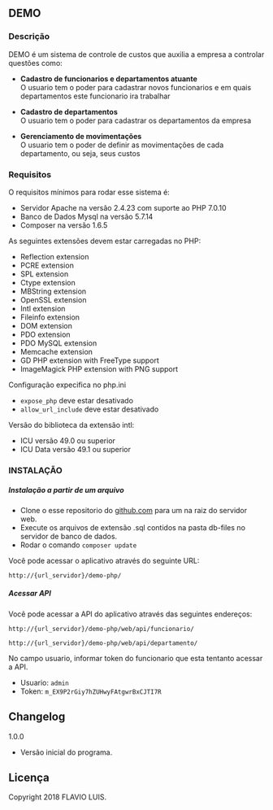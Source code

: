 
## DEMO ##

### Descrição ###

DEMO é um sistema de controle de custos que auxilia a empresa a controlar questões como:

- **Cadastro de funcionarios e departamentos atuante**  
O usuario tem o poder para cadastrar novos funcionarios e em quais departamentos este funcionario ira trabalhar

- **Cadastro de departamentos**  
O usuario tem o poder para cadastrar os departamentos da empresa

- **Gerenciamento de movimentações**  
O usuario tem o poder de definir as movimentações de cada departamento, ou seja, seus custos

### Requisitos ###

O requisitos mínimos para rodar esse sistema é: 

- Servidor Apache na versão 2.4.23 com suporte ao PHP 7.0.10
- Banco de Dados Mysql na versão 5.7.14
- Composer na versão 1.6.5  

As seguintes extensões devem estar carregadas no PHP:

- Reflection extension
- PCRE extension
- SPL extension
- Ctype extension
- MBString extension
- OpenSSL extension
- Intl extension
- Fileinfo extension
- DOM extension
- PDO extension
- PDO MySQL extension
- Memcache extension
- GD PHP extension with FreeType support
- ImageMagick PHP extension with PNG support

Configuração expecifica no php.ini

- `expose_php` deve estar desativado
- `allow_url_include` deve estar desativado

Versão do biblioteca da extensão intl:

- ICU versão 49.0 ou superior
- ICU Data versão 49.1 ou superior

### INSTALAÇÃO ###

##### Instalação a partir de um arquivo #####

- Clone o esse repositorio do [github.com](https://github.com/flavio-pessoa/demo) para um na raiz do servidor web.
- Execute os arquivos de extensão .sql contidos na pasta db-files no servidor de banco de dados.
- Rodar o comando `composer update`


Você pode acessar o aplicativo através do seguinte URL:

~~~
http://{url_servidor}/demo-php/
~~~

##### Acessar API #####

Você pode acessar a API do aplicativo através das seguintes endereços:

~~~
http://{url_servidor}/demo-php/web/api/funcionario/
~~~
~~~
http://{url_servidor}/demo-php/web/api/departamento/
~~~

No campo usuario, informar token do funcionario que esta tentanto acessar a API.

- Usuario: `admin`
- Token: `m_EX9P2rGiy7hZUHwyFAtgwrBxCJTI7R`


## Changelog ##

1.0.0

 - Versão inicial do programa.


## Licença ##

Copyright 2018 FLAVIO LUIS.
